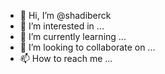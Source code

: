 - 👋 Hi, I’m @shadiberck
- 👀 I’m interested in ...
- 🌱 I’m currently learning ...
- 💞️ I’m looking to collaborate on ...
- 📫 How to reach me ...

<!---
shadiberck/shadiberck is a ✨ special ✨ repository because its `README.md` (this file) appears on your GitHub profile.
You can click the Preview link to take a look at your changes.
--->

